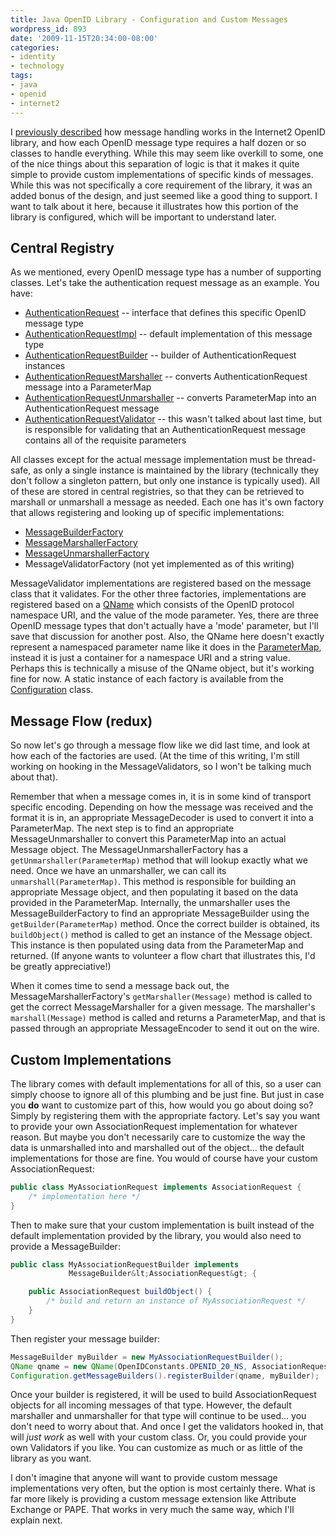 ```yaml
---
title: Java OpenID Library - Configuration and Custom Messages
wordpress_id: 893
date: '2009-11-15T20:34:00-08:00'
categories:
- identity
- technology
tags:
- java
- openid
- internet2
---
```

I [previously described][] how message handling works in the Internet2 OpenID library, and how each OpenID message type
requires a half dozen or so classes to handle everything.  While this may seem like overkill to some, one of the nice
things about this separation of logic is that it makes it quite simple to provide custom implementations of specific
kinds of messages.  While this was not specifically a core requirement of the library, it was an added bonus of the
design, and just seemed like a good thing to support.  I want to talk about it here, because it illustrates how this
portion of the library is configured, which will be important to understand later.

[previously described]: http://willnorris.com/2009/11/java-openid-library-design-message-handling

## Central Registry ##

As we mentioned, every OpenID message type has a number of supporting classes.  Let's take the authentication request
message as an example.  You have:

 - [AuthenticationRequest][] -- interface that defines this specific OpenID message type
 - [AuthenticationRequestImpl][] -- default implementation of this message type
 - [AuthenticationRequestBuilder][] -- builder of AuthenticationRequest instances
 - [AuthenticationRequestMarshaller][] -- converts AuthenticationRequest message into a ParameterMap
 - [AuthenticationRequestUnmarshaller][] -- converts ParameterMap into an AuthenticationRequest message
 - [AuthenticationRequestValidator][] -- this wasn't talked about last time, but is responsible for validating that an
 AuthenticationRequest message contains all of the requisite parameters

All classes except for the actual message implementation must be thread-safe, as only a single instance is maintained by
the library (technically they don't follow a singleton pattern, but only one instance is typically used).  All of these
are stored in central registries, so that they can be retrieved to marshall or unmarshall a message as needed.  Each one
has it's own factory that allows registering and looking up of specific implementations:

 - [MessageBuilderFactory][]
 - [MessageMarshallerFactory][]
 - [MessageUnmarshallerFactory][]
 - MessageValidatorFactory (not yet implemented as of this writing)

MessageValidator implementations are registered based on the message class that it validates. For the other three
factories, implementations are registered based on a [QName][] which consists of the OpenID protocol namespace URI, and
the value of the mode parameter.  Yes, there are three OpenID message types that don't actually have a 'mode' parameter,
but I'll save that discussion for another post.  Also, the QName here doesn't exactly represent a namespaced parameter
name like it does in the [ParameterMap][], instead it is just a container for a namespace URI and a string value.
Perhaps this is technically a misuse of the QName object, but it's working fine for now.  A static instance of each
factory is available from the [Configuration][] class.

[AuthenticationRequest]: http://svn.middleware.georgetown.edu/view/java-openid/trunk/src/main/java/edu/internet2/middleware/openid/message/AuthenticationRequest.java?view=markup
[AuthenticationRequestImpl]: http://svn.middleware.georgetown.edu/view/java-openid/trunk/src/main/java/edu/internet2/middleware/openid/message/impl/AuthenticationRequestImpl.java?view=markup
[AuthenticationRequestBuilder]: http://svn.middleware.georgetown.edu/view/java-openid/trunk/src/main/java/edu/internet2/middleware/openid/message/impl/AuthenticationRequestBuilder.java?view=markup
[AuthenticationRequestMarshaller]: http://svn.middleware.georgetown.edu/view/java-openid/trunk/src/main/java/edu/internet2/middleware/openid/message/impl/AuthenticationRequestMarshaller.java?view=markup
[AuthenticationRequestUnmarshaller]: http://svn.middleware.georgetown.edu/view/java-openid/trunk/src/main/java/edu/internet2/middleware/openid/message/impl/AuthenticationRequestUnmarshaller.java?view=markup
[AuthenticationRequestValidator]: http://svn.middleware.georgetown.edu/view/java-openid/trunk/src/main/java/edu/internet2/middleware/openid/message/impl/AuthenticationRequestValidator.java?view=markup
[MessageBuilderFactory]: http://svn.middleware.georgetown.edu/view/java-openid/trunk/src/main/java/edu/internet2/middleware/openid/message/MessageBuilderFactory.java?view=markup
[MessageMarshallerFactory]: http://svn.middleware.georgetown.edu/view/java-openid/trunk/src/main/java/edu/internet2/middleware/openid/message/io/MessageMarshallerFactory.java?view=markup
[MessageUnmarshallerFactory]: http://svn.middleware.georgetown.edu/view/java-openid/trunk/src/main/java/edu/internet2/middleware/openid/message/io/MessageUnmarshallerFactory.java?view=markup
[QName]: http://java.sun.com/j2se/1.5.0/docs/api/javax/xml/namespace/QName.html
[ParameterMap]: http://svn.middleware.georgetown.edu/view/java-openid/trunk/src/main/java/edu/internet2/middleware/openid/common/ParameterMap.java?view=markup
[Configuration]: http://svn.middleware.georgetown.edu/view/java-openid/trunk/src/main/java/edu/internet2/middleware/openid/Configuration.java?view=markup

## Message Flow (redux) ##

So now let's go through a message flow like we did last time, and look at how each of the factories are used.  (At the
time of this writing, I'm still working on hooking in the MessageValidators, so I won't be talking much about that).

Remember that when a message comes in, it is in some kind of transport specific encoding.  Depending on how the message
was received and the format it is in, an appropriate MessageDecoder is used to convert it into a ParameterMap.  The next
step is to find an appropriate MessageUnmarshaller to convert this ParameterMap into an actual Message object.  The
MessageUnmarshallerFactory has a `getUnmarshaller(ParameterMap)` method that will lookup exactly what we
need.  Once we have an unmarshaller, we can call its `unmarshall(ParameterMap)`.  This method is responsible
for building an appropriate Message object, and then populating it based on the data provided in the ParameterMap.
Internally, the unmarshaller uses the MessageBuilderFactory to find an appropriate MessageBuilder using the
`getBuilder(ParameterMap)` method.  Once the correct builder is obtained, its `buildObject()`
method is called to get an instance of the Message object.  This instance is then populated using data from the
ParameterMap and returned.  (If anyone wants to volunteer a flow chart that illustrates this, I'd be greatly
appreciative!)

When it comes time to send a message back out, the MessageMarshallerFactory's `getMarshaller(Message)` method is called
to get the correct MessageMarshaller for a given message.  The marshaller's `marshall(Message)` method is called and
returns a ParameterMap, and that is passed through an appropriate MessageEncoder to send it out on the wire.

## Custom Implementations ##

The library comes with default implementations for all of this, so a user can simply choose to ignore all of this
plumbing and be just fine.  But just in case you **do** want to customize part of this, how would you go
about doing so?  Simply by registering them with the appropriate factory.  Let's say you want to provide your own
AssociationRequest implementation for whatever reason.  But maybe you don't necessarily care to customize the way the
data is unmarshalled into and marshalled out of the object... the default implementations for those are fine.  You would
of course have your custom AssociationRequest:

``` java
public class MyAssociationRequest implements AssociationRequest {
    /* implementation here */
}
```

Then to make sure that your custom implementation is built instead of the default implementation provided by the
library, you would also need to provide a MessageBuilder:

``` java
public class MyAssociationRequestBuilder implements 
             MessageBuilder&lt;AssociationRequest&gt; {

    public AssociationRequest buildObject() {
        /* build and return an instance of MyAssociationRequest */
    }
}
```

Then register your message builder:

``` java
MessageBuilder myBuilder = new MyAssociationRequestBuilder();
QName qname = new QName(OpenIDConstants.OPENID_20_NS, AssociationRequest.MODE);
Configuration.getMessageBuilders().registerBuilder(qname, myBuilder);
```

Once your builder is registered, it will be used to build AssociationRequest objects for all incoming messages of that
type.  However, the default marshaller and unmarshaller for that type will continue to be used... you don't need to
worry about that.  And once I get the validators hooked in, that will *just work* as well with your custom class.
Or, you could provide your own Validators if you like. You can customize as much or as little of the library as you
want.

I don't imagine that anyone will want to provide custom message implementations very often, but the option is most
certainly there.  What is far more likely is providing a custom message extension like Attribute Exchange or PAPE.  That
works in very much the same way, which I'll explain next.
